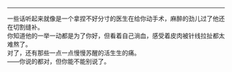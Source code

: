 
---
一些话听起来就像是一个拿捏不好分寸的医生在给你动手术，麻醉的劲儿过了他还在切割缝补。<br>
你知道他的一举一动都是为了你好，但看着自己淌血，感受着皮肉被针线拉扯都太难熬了。<br>
对了，还有那些一点一点慢慢苏醒的活生生的痛。<br>
——你说的都对，但你能不能别说了。
